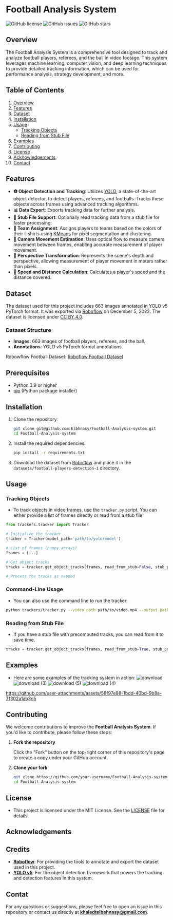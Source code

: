 # Football Analysis System

![GitHub license](https://img.shields.io/github/license/Elbhnasy/Football-Analysis-system)
![GitHub issues](https://img.shields.io/github/issues/Elbhnasy/Football-Analysis-system)
![GitHub stars](https://img.shields.io/github/stars/Elbhnasy/Football-Analysis-system)

## Overview

The Football Analysis System is a comprehensive tool designed to track and analyze football players, referees, and the ball in video footage. This system leverages machine learning, computer vision, and deep learning techniques to provide detailed tracking information, which can be used for performance analysis, strategy development, and more.

## Table of Contents
1. [Overview](#overview)
2. [Features](#features)
3. [Dataset](#dataset)
4. [Installation](#installation)
5. [Usage](#usage)
    - [Tracking Objects](#tracking-objects)
    - [Reading from Stub File](#reading-from-stub-file)
6. [Examples](#examples)
7. [Contributing](#contributing)
8. [License](#license)
9. [Acknowledgements](#acknowledgements)
10. [Contact](#contact)

## Features

- **⚽ Object Detection and Tracking**: Utilizes [YOLO](https://github.com/ultralytics/yolov8), a state-of-the-art object detector, to detect players, referees, and footballs. Tracks these objects across frames using advanced tracking algorithms.
- **📊 Data Export**: Exports tracking data for further analysis.
- **📁 Stub File Support**: Optionally read tracking data from a stub file for faster processing.
- **🎨 Team Assignment**: Assigns players to teams based on the colors of their t-shirts using [KMeans](https://scikit-learn.org/stable/modules/clustering.html#k-means) for pixel segmentation and clustering.
- **🎥 Camera Movement Estimation**: Uses optical flow to measure camera movement between frames, enabling accurate measurement of player movement.
- **🔄 Perspective Transformation**: Represents the scene's depth and perspective, allowing measurement of player movement in meters rather than pixels.
- **🏃 Speed and Distance Calculation**: Calculates a player's speed and the distance covered.

## Dataset

The dataset used for this project includes 663 images annotated in YOLO v5 PyTorch format. It was exported via [Roboflow](https://api.roboflow.com/) on December 5, 2022. The dataset is licensed under [CC BY 4.0](https://creativecommons.org/licenses/by/4.0/).

### Dataset Structure

- **Images**: 663 images of football players, referees, and the ball.
- **Annotations**: YOLO v5 PyTorch format annotations.

Robowflow Football Dataset: [Roboflow Football Dataset](https://universe.roboflow.com/roboflow-jvuqo/football-players-detection-3zvbc/dataset/1)

## Prerequisites

- Python 3.9 or higher
- [pip](https://pip.pypa.io/en/stable/) (Python package installer)

## Installation

1. Clone the repository:
    ```bash
    git clone git@github.com:Elbhnasy/Football-Analysis-system.git
    cd Football-Analysis-system
    ```

2. Install the required dependencies:
    ```bash
    pip install -r requirements.txt
    ```

3. Download the dataset from [Roboflow](https://api.roboflow.com/) and place it in the `datasets/football-players-detection-1` directory.

## Usage

### Tracking Objects

- To track objects in video frames, use the `tracker.py` script. You can either provide a list of frames directly or read from a stub file.

```python
from trackers.tracker import Tracker

# Initialize the tracker
tracker = Tracker(model_path='path/to/yolo/model')

# List of frames (numpy arrays)
frames = [...]

# Get object tracks
tracks = tracker.get_object_tracks(frames, read_from_stub=False, stub_path=None)

# Process the tracks as needed
```

### Command-Line Usage
- You can also use the command line to run the tracker:

```bash
python trackers/tracker.py --video_path path/to/video.mp4 --output_path path/to/output
```

### Reading from Stub File
- If you have a stub file with precomputed tracks, you can read from it to save time.

```python
tracks = tracker.get_object_tracks(frames, read_from_stub=True, stub_path='path/to/stub/file')
```
## Examples
- Here are some examples of the tracking system in action:
![download](https://github.com/user-attachments/assets/fdaafa66-c490-4a62-8a23-ddf557a40054)
![download (3)](https://github.com/user-attachments/assets/739f2571-3661-4000-948c-94ef8e247923)
![download (5)](https://github.com/user-attachments/assets/92ab68fd-c8e7-47ed-91be-b6a7f485d9c5)
![download (4)](https://github.com/user-attachments/assets/e3a9ebcf-ce21-45fd-ac39-f991c5e8113c)





https://github.com/user-attachments/assets/58f97e88-1bdd-40bd-9b8a-71302a1ab3c5

## Contributing

We welcome contributions to improve the **Football Analysis System**. If you'd like to contribute, please follow these steps:

1. **Fork the repository**

   Click the "Fork" button on the top-right corner of this repository's page to create a copy under your GitHub account.

2. **Clone your fork**

   ```bash
   git clone https://github.com/your-username/Football-Analysis-system.git
   cd Football-Analysis-system

## License

- This project is licensed under the MIT License. See the [LICENSE](LICENSE) file for details.

## Acknowledgements

## Credits

- **[Roboflow](https://roboflow.com/)**: For providing the tools to annotate and export the dataset used in this project.
- **[YOLO v5](https://github.com/ultralytics/yolov5)**: For the object detection framework that powers the tracking and detection features in this system.

## Contat

For any questions or suggestions, please feel free to open an issue in this repository or contact us directly at **khaledtelbahnasy@gmail.com**.

